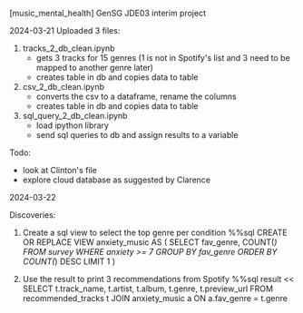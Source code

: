 [music_mental_health]
GenSG JDE03 interim project

2024-03-21
Uploaded 3 files:
1. tracks_2_db_clean.ipynb 
    - gets 3 tracks for 15 genres (1 is not in Spotify's list and 3 need to be mapped to another genre later)
    - creates table in db and copies data to table
2. csv_2_db_clean.ipynb
    - converts the csv to a dataframe, rename the columns
    - creates table in db and copies data to table
3. sql_query_2_db_clean.ipynb
    - load ipython library
    - send sql queries to db and assign results to a variable
  
Todo: 
- look at Clinton's file
- explore cloud database as suggested by Clarence

2024-03-22

Discoveries:
1. Create a sql view to select the top genre per condition
%%sql
CREATE OR REPLACE VIEW anxiety_music 
AS
	(
	SELECT fav_genre, COUNT(*)
	FROM survey
	WHERE anxiety >= 7
	GROUP BY fav_genre
	ORDER BY COUNT(*) DESC
	LIMIT 1
    )

2. Use the result to print 3 recommendations from Spotify
%%sql result << 
SELECT t.track_name, t.artist, t.album, t.genre, t.preview_url 
FROM recommended_tracks t
JOIN anxiety_music a
ON a.fav_genre = t.genre
